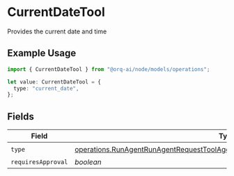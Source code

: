 # CurrentDateTool

Provides the current date and time

## Example Usage

```typescript
import { CurrentDateTool } from "@orq-ai/node/models/operations";

let value: CurrentDateTool = {
  type: "current_date",
};
```

## Fields

| Field                                                                                                                                                                                  | Type                                                                                                                                                                                   | Required                                                                                                                                                                               | Description                                                                                                                                                                            |
| -------------------------------------------------------------------------------------------------------------------------------------------------------------------------------------- | -------------------------------------------------------------------------------------------------------------------------------------------------------------------------------------- | -------------------------------------------------------------------------------------------------------------------------------------------------------------------------------------- | -------------------------------------------------------------------------------------------------------------------------------------------------------------------------------------- |
| `type`                                                                                                                                                                                 | [operations.RunAgentRunAgentRequestToolAgentsRequestRequestBodySettingsTools11Type](../../models/operations/runagentrunagentrequesttoolagentsrequestrequestbodysettingstools11type.md) | :heavy_check_mark:                                                                                                                                                                     | N/A                                                                                                                                                                                    |
| `requiresApproval`                                                                                                                                                                     | *boolean*                                                                                                                                                                              | :heavy_minus_sign:                                                                                                                                                                     | N/A                                                                                                                                                                                    |
